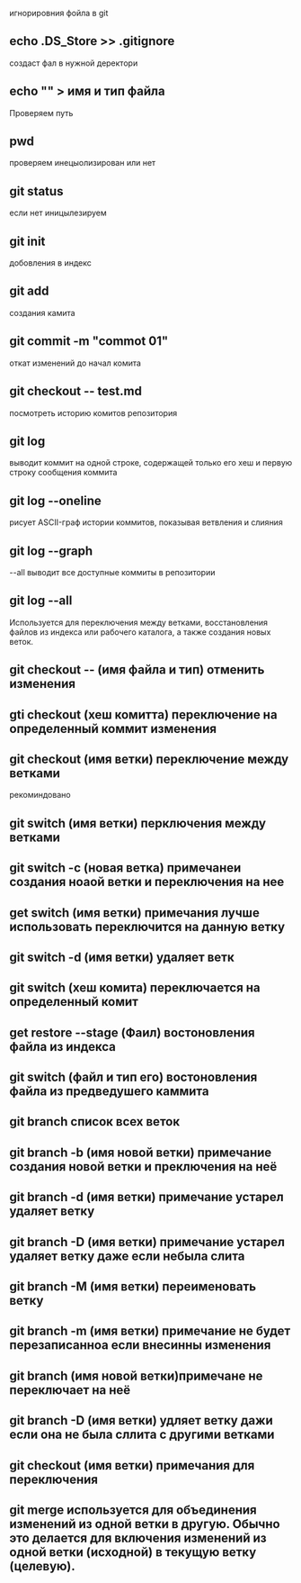 игнорировния фойла в git
## echo .DS_Store >> .gitignore

создаст фал в нужной деректори  
## echo "" > имя и тип файла

Проверяем путь   
## pwd

проверяем инецыолизирован или нет   
## git status

если нет иницылезируем   
## git init

добовления в индекс
## git add

создания камита 
## git commit -m "commot 01"

откат изменений до начал комита
## git checkout -- test.md

посмотреть историю комитов репозитория 
## git log

выводит коммит на одной строке, содержащей только его хеш и первую строку сообщения
коммита
## git log --oneline

рисует ASCII-граф истории коммитов, показывая ветвления и слияния
## git log --graph

--all выводит все доступные коммиты в
репозитории
## git log --all

Используется для переключения между ветками, восстановления файлов из индекса или рабочего каталога, а также создания новых веток.
## git checkout -- (имя файла и тип) отменить изменения
## gti checkout (хеш комитта) переключение  на определенный коммит изменения

## git checkout (имя ветки) переключение между ветками

рекоминдовано 
## git switch (имя ветки) перключения между ветками 
## git switch -с (новая ветка) примечанеи создания ноаой ветки и переключения на нее
## get switch (имя ветки) примечания лучше использовать переключится на данную ветку
## git switch -d (имя ветки) удаляет ветк
## git switch (хеш комита) переключается на определенный комит 

## get restore --stage (Фаил) востоновления файла из индекса

## git switch (файл и  тип его) востоновления файла из предведушего каммита

## git branch список всех веток
## git branch -b (имя новой ветки) примечание создания новой ветки и преключения на неё
## git branch -d (имя ветки) примечание устарел удаляет ветку
## git branch -D (имя ветки) примечание устарел удаляет ветку даже если небыла слита
## git branch -M (имя ветки) переименовать ветку
## git branch -m (имя ветки) примечание не будет перезаписанноа если внесинны изменения 
## git branch (имя новой ветки)примечане не переключает на неё
## git branch -D (имя ветки) удляет ветку дажи если она не была сллита с другими ветками 
## git checkout (имя ветки) примечания для переключения

## git merge используется для объединения изменений из одной ветки в другую. Обычно это делается для включения изменений из одной ветки (исходной) в текущую ветку (целевую).
